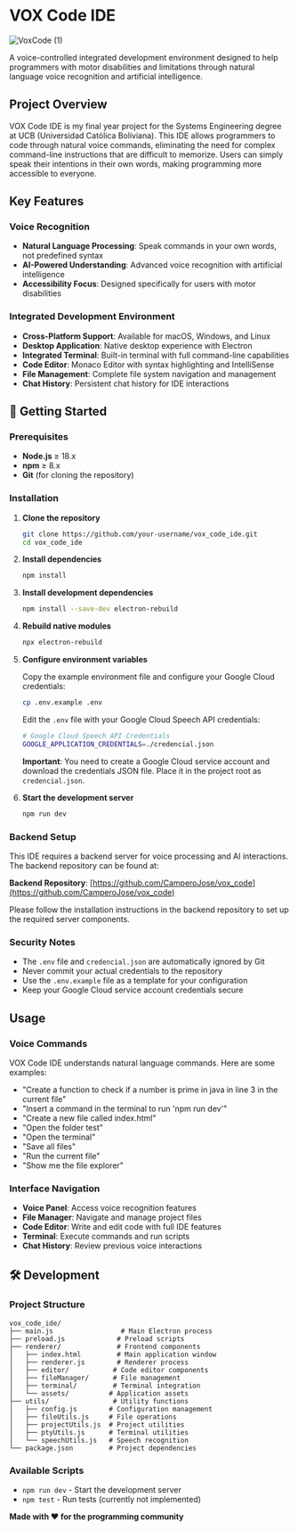 # VOX Code IDE

![VoxCode (1)](https://github.com/user-attachments/assets/51be6290-5d50-48bd-8a91-c89fd2208616)

A voice-controlled integrated development environment designed to help programmers with motor disabilities and limitations through natural language voice recognition and artificial intelligence.

## Project Overview

VOX Code IDE is my final year project for the Systems Engineering degree at UCB (Universidad Católica Boliviana). This IDE allows programmers to code through natural voice commands, eliminating the need for complex command-line instructions that are difficult to memorize. Users can simply speak their intentions in their own words, making programming more accessible to everyone.

## Key Features

### Voice Recognition
- **Natural Language Processing**: Speak commands in your own words, not predefined syntax
- **AI-Powered Understanding**: Advanced voice recognition with artificial intelligence
- **Accessibility Focus**: Designed specifically for users with motor disabilities

### Integrated Development Environment
- **Cross-Platform Support**: Available for macOS, Windows, and Linux
- **Desktop Application**: Native desktop experience with Electron
- **Integrated Terminal**: Built-in terminal with full command-line capabilities
- **Code Editor**: Monaco Editor with syntax highlighting and IntelliSense
- **File Management**: Complete file system navigation and management
- **Chat History**: Persistent chat history for IDE interactions

## 🚀 Getting Started

### Prerequisites

- **Node.js** ≥ 18.x
- **npm** ≥ 8.x
- **Git** (for cloning the repository)

### Installation

1. **Clone the repository**
   ```bash
   git clone https://github.com/your-username/vox_code_ide.git
   cd vox_code_ide
   ```

2. **Install dependencies**
   ```bash
   npm install
   ```

3. **Install development dependencies**
   ```bash
   npm install --save-dev electron-rebuild
   ```

4. **Rebuild native modules**
   ```bash
   npx electron-rebuild
   ```

5. **Configure environment variables**
   
   Copy the example environment file and configure your Google Cloud credentials:
   ```bash
   cp .env.example .env
   ```
   
   Edit the `.env` file with your Google Cloud Speech API credentials:
   ```bash
   # Google Cloud Speech API Credentials
   GOOGLE_APPLICATION_CREDENTIALS=./credencial.json
   ```
   
   **Important**: You need to create a Google Cloud service account and download the credentials JSON file. Place it in the project root as `credencial.json`.

6. **Start the development server**
   ```bash
   npm run dev
   ```

### Backend Setup

This IDE requires a backend server for voice processing and AI interactions. The backend repository can be found at:

**Backend Repository**: [https://github.com/CamperoJose/vox_code](https://github.com/CamperoJose/vox_code)

Please follow the installation instructions in the backend repository to set up the required server components.

### Security Notes

- The `.env` file and `credencial.json` are automatically ignored by Git
- Never commit your actual credentials to the repository
- Use the `.env.example` file as a template for your configuration
- Keep your Google Cloud service account credentials secure

## Usage

### Voice Commands

VOX Code IDE understands natural language commands. Here are some examples:

- "Create a function to check if a number is prime in java in line 3 in the current file"
- "Insert a command in the terminal to run 'npm run dev'"
- "Create a new file called index.html"
- "Open the folder test"
- "Open the terminal"
- "Save all files"
- "Run the current file"
- "Show me the file explorer"

### Interface Navigation

- **Voice Panel**: Access voice recognition features
- **File Manager**: Navigate and manage project files
- **Code Editor**: Write and edit code with full IDE features
- **Terminal**: Execute commands and run scripts
- **Chat History**: Review previous voice interactions

## 🛠️ Development

### Project Structure

```
vox_code_ide/
├── main.js                 # Main Electron process
├── preload.js             # Preload scripts
├── renderer/              # Frontend components
│   ├── index.html         # Main application window
│   ├── renderer.js        # Renderer process
│   ├── editor/           # Code editor components
│   ├── fileManager/      # File management
│   ├── terminal/         # Terminal integration
│   └── assets/          # Application assets
├── utils/                # Utility functions
│   ├── config.js        # Configuration management
│   ├── fileUtils.js     # File operations
│   ├── projectUtils.js  # Project utilities
│   ├── ptyUtils.js      # Terminal utilities
│   └── speechUtils.js   # Speech recognition
└── package.json         # Project dependencies
```

### Available Scripts

- `npm run dev` - Start the development server
- `npm test` - Run tests (currently not implemented)

**Made with ❤️ for the programming community**
